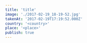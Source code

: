 ```yaml
---
title: 'title'
image: './2017-02-19_18-19-52.jpg'
takenAt: '2017-02-19T17:19:52.000Z'
country: '<country>'
place: '<place>'
publish: true
---
```

